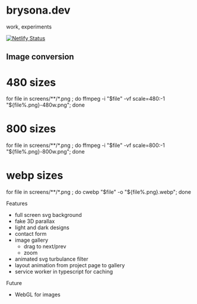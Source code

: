 # brysona.dev
work, experiments

[![Netlify Status](https://api.netlify.com/api/v1/badges/332644c8-26a8-4f71-ae8c-8c8a9c3dce9c/deploy-status)](https://app.netlify.com/sites/cerulean-choux-149d28/deploys)

## Image conversion

# 480 sizes
for file in screens/**/*.png ; do ffmpeg -i "$file" -vf scale=480:-1 "${file%.png}-480w.png"; done

# 800 sizes
for file in screens/**/*.png ; do ffmpeg -i "$file" -vf scale=800:-1 "${file%.png}-800w.png"; done

# webp sizes
for file in screens/**/*.png ; do cwebp "$file" -o "${file%.png}.webp"; done

Features

- full screen svg background
- fake 3D parallax
- light and dark designs
- contact form
- image gallery
  - drag to next/prev
  - zoom
- animated svg turbulance filter
- layout animation from project page to gallery
- service worker in typescript for caching

Future

- WebGL for images